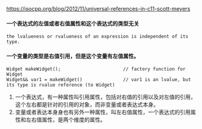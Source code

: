 https://isocpp.org/blog/2012/11/universal-references-in-c11-scott-meyers

#### 一个表达式的左值或者右值属性和这个表达式的类型无关
```
the lvalueness or rvalueness of an expression is independent of its type. 
```

#### 一个变量的类型是右值引用，但是这个变量有左值属性。
```
Widget makeWidget();                       // factory function for Widget 
Widget&& var1 = makeWidget()               // var1 is an lvalue, but its type is rvalue reference (to Widget)
```

1. 一个表达式，有一种属性叫引用属性，包括对右值的引用以及对左值的引用，这个左右都是针对的引用的对象，而非变量或者表达式本身。
2. 变量或者表达本身身也有另外一种属性，叫左右值属性，一个表达式的引用属性和左右值属性，是两个维度的属性。
